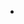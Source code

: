 -

<!---
woau/woau is a ✨ special ✨ repository because its `README.md` (this file) appears on your GitHub profile.
You can click the Preview link to take a look at your changes.
--->
